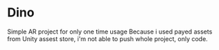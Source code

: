 # Dino
Simple AR project for only one time usage
Because i used payed assets from Unity assest store, i'm not able to push whole project, only code.
